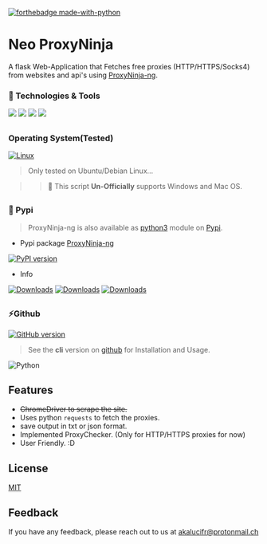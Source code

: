 [![forthebadge made-with-python](http://ForTheBadge.com/images/badges/made-with-python.svg)](https://www.python.org/)



##
# Neo ProxyNinja
A flask Web-Application that Fetches free proxies (HTTP/HTTPS/Socks4) from websites and api's using [ProxyNinja-ng](https://pypi.org/project/proxy-ninja-ng/).

### 🔧 Technologies & Tools

![](https://img.shields.io/badge/OS-Linux-informational?style=flat-square&logo=kali-linux&logoColor=white&color=5194f0&bgcolor=110d17)
![](https://img.shields.io/badge/Editor-VS-informational?style=flat-square&logo=visual-studio&logoColor=white&color=5194f0)
![](https://img.shields.io/badge/Language-python-informational?style=flat-square&logo=python&logoColor=white&color=5194f0&bgcolor=110d17)
![](https://img.shields.io/badge/framework-flask-informational?style=flat-square&logo=flask&logoColor=white&color=5194f0&bgcolor=110d17)
##
### Operating System(Tested)
[![Linux](https://svgshare.com/i/Zhy.svg)](https://svgshare.com/i/Zhy.svg)

> Only tested on Ubuntu/Debian Linux...

>> 🚨 This script **Un-Officially** supports Windows and Mac OS.
##
### 🗿 Pypi
> ProxyNinja-ng is also available as [python3](https://www.python.org/) module on [Pypi](https://pypi.org/).

- Pypi package [ProxyNinja-ng](https://pypi.org/project/proxy-ninja-ng/)

[![PyPI version](https://badge.fury.io/py/proxy-ninja-ng.svg)](https://badge.fury.io/py/proxy-ninja-ng)

- Info 

[![Downloads](https://pepy.tech/badge/proxy-ninja-ng)](https://pepy.tech/project/proxy-ninja-ng)
[![Downloads](https://pepy.tech/badge/proxy-ninja-ng/month)](https://pepy.tech/project/proxy-ninja-ng/month)
[![Downloads](https://pepy.tech/badge/proxy-ninja-ng/week)](https://pepy.tech/project/proxy-ninja-ng/week)
##

### ⚡️Github
[![GitHub version](https://badge.fury.io/gh/sc4rfurry%2FProxy-Ninja.svg)](https://badge.fury.io/gh/sc4rfurry%2FProxy-Ninja)
> See the **cli** version on [github](https://github.com/sc4rfurry/ProxyNinja-ng) for Installation and Usage.


![Python](https://img.shields.io/badge/python-3670A0?style=for-the-badge&logo=python&logoColor=ffdd54)


##

## Features

- ~~ChromeDriver to scrape the site.~~
- Uses python `requests` to fetch the proxies.
- save output in txt or json format.
- Implemented ProxyChecker. (Only for HTTP/HTTPS proxies for now)
- User Friendly. :D


## License

[MIT](https://choosealicense.com/licenses/mit/)


## Feedback

If you have any feedback, please reach out to us at akalucifr@protonmail.ch

